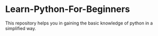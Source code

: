 # Learn-Python-For-Beginners
This repository helps you in gaining the basic knowledge of python in a simplified way. 
